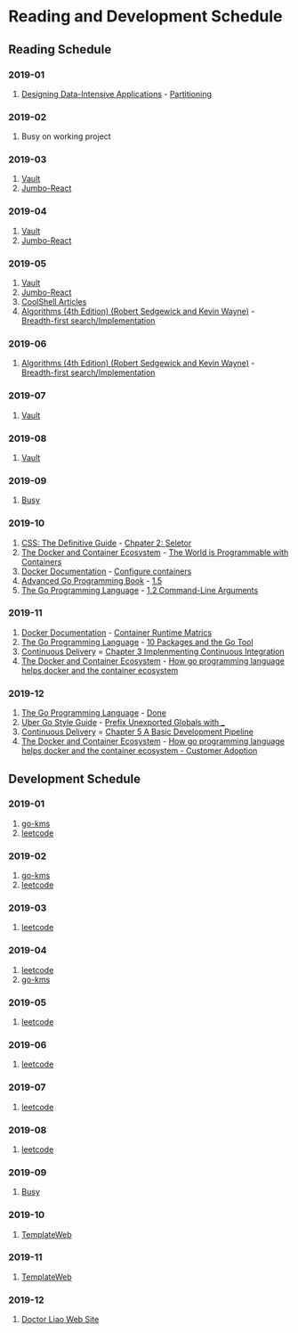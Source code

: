 # Reading and Development Schedule

## Reading Schedule

### 2019-01

1. [Designing Data-Intensive Applications]() - [Partitioning]()

### 2019-02

1. Busy on working project

### 2019-03

1. [Vault](https://github.com/hashicorp/vault)
1. [Jumbo-React](http://jumbo-react.g-axon.work)

### 2019-04

1. [Vault](https://github.com/hashicorp/vault)
1. [Jumbo-React](http://jumbo-react.g-axon.work)

### 2019-05

1. [Vault](https://github.com/hashicorp/vault)
1. [Jumbo-React](http://jumbo-react.g-axon.work)
1. [CoolShell Articles]()
1. [Algorithms (4th Edition) (Robert Sedgewick and Kevin Wayne)]() - [Breadth-first search/Implementation]()

### 2019-06

1. [Algorithms (4th Edition) (Robert Sedgewick and Kevin Wayne)]() - [Breadth-first search/Implementation]()

### 2019-07

1. [Vault](https://github.com/hashicorp/vault)

### 2019-08

1. [Vault](https://github.com/hashicorp/vault)

### 2019-09

1. [Busy]()

### 2019-10

1. [CSS: The Definitive Guide]() - [Chpater 2: Seletor]()
1. [The Docker and Container Ecosystem]() - [The World is Programmable with Containers]()
1. [Docker Documentation]() - [Configure containers]()
1. [Advanced Go Programming Book](https://github.com/chai2010/advanced-go-programming-book) - [1.5]()
1. [The Go Programming Language]() - [1.2 Command-Line Arguments]()

### 2019-11

1. [Docker Documentation]() - [Container Runtime Matrics]()
1. [The Go Programming Language]() - [10 Packages and the Go Tool]()
1. [Continuous Delivery]() = [Chapter 3 Implenmenting Continuous Integration]()
1. [The Docker and Container Ecosystem]() - [How go programming language helps docker and the container ecosystem]()

### 2019-12

1. [The Go Programming Language]() - [Done]()
1. [Uber Go Style Guide](https://github.com/uber-go/guide/blob/master/style.md) - [Prefix Unexported Globals with \_]()
1. [Continuous Delivery]() = [Chapter 5 A Basic Development Pipeline]()
1. [The Docker and Container Ecosystem]() - [How go programming language helps docker and the container ecosystem - Customer Adoption]()

## Development Schedule

### 2019-01

1. [go-kms](https://github.com/zqqiang/go-kms.git)
1. [leetcode](https://leetcode.com/problemset/all/)

### 2019-02

1. [go-kms](https://github.com/zqqiang/go-kms.git)
1. [leetcode](https://leetcode.com/problemset/all/)

### 2019-03

1. [leetcode](https://leetcode.com/problemset/all/)

### 2019-04

1. [leetcode](https://leetcode.com/problemset/all/)
1. [go-kms](https://github.com/zqqiang/go-kms.git)

### 2019-05

1. [leetcode](https://leetcode.com/problemset/all/)

### 2019-06

1. [leetcode](https://leetcode.com/problemset/all/)

### 2019-07

1. [leetcode](https://leetcode.com/problemset/all/)

### 2019-08

1. [leetcode](https://leetcode.com/problemset/all/)

### 2019-09

1. [Busy]()

### 2019-10

1. [TemplateWeb](https://github.com/zqqiang/TemplateWeb)

### 2019-11

1. [TemplateWeb](https://github.com/zqqiang/TemplateWeb)

### 2019-12

1. [Doctor Liao Web Site]()
